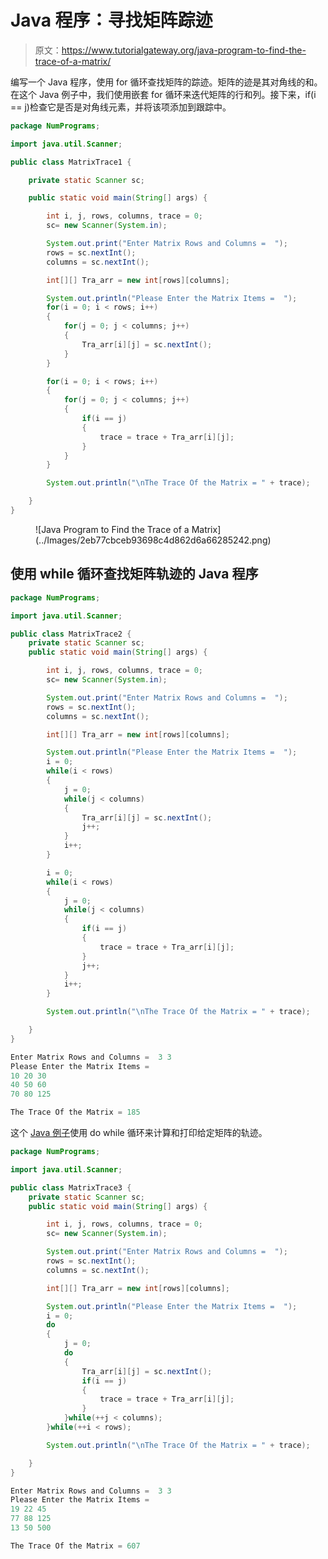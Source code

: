 # Java 程序：寻找矩阵踪迹

> 原文：<https://www.tutorialgateway.org/java-program-to-find-the-trace-of-a-matrix/>

编写一个 Java 程序，使用 for 循环查找矩阵的踪迹。矩阵的迹是其对角线的和。在这个 Java 例子中，我们使用嵌套 for 循环来迭代矩阵的行和列。接下来，if(i == j)检查它是否是对角线元素，并将该项添加到跟踪中。

```java
package NumPrograms;

import java.util.Scanner;

public class MatrixTrace1 {

	private static Scanner sc;	

	public static void main(String[] args) {

		int i, j, rows, columns, trace = 0;	
		sc= new Scanner(System.in);	

		System.out.print("Enter Matrix Rows and Columns =  ");
		rows = sc.nextInt();
		columns = sc.nextInt();

		int[][] Tra_arr = new int[rows][columns];

		System.out.println("Please Enter the Matrix Items =  ");
		for(i = 0; i < rows; i++) 
		{
			for(j = 0; j < columns; j++) 
			{
				Tra_arr[i][j] = sc.nextInt();
			}		
		}

		for(i = 0; i < rows; i++) 
		{
			for(j = 0; j < columns; j++) 
			{
				if(i == j)
				{
					trace = trace + Tra_arr[i][j];
				}
			}		
		}

		System.out.println("\nThe Trace Of the Matrix = " + trace);

	}
}
```

<figure class="wp-block-image size-large">![Java Program to Find the Trace of a Matrix](../Images/2eb77cbceb93698c4d862d6a66285242.png)</figure>

## 使用 while 循环查找矩阵轨迹的 Java 程序

```java
package NumPrograms;

import java.util.Scanner;

public class MatrixTrace2 {
	private static Scanner sc;	
	public static void main(String[] args) {

		int i, j, rows, columns, trace = 0;	
		sc= new Scanner(System.in);	

		System.out.print("Enter Matrix Rows and Columns =  ");
		rows = sc.nextInt();
		columns = sc.nextInt();

		int[][] Tra_arr = new int[rows][columns];

		System.out.println("Please Enter the Matrix Items =  ");
		i = 0; 
		while(i < rows) 
		{
			j = 0; 
			while(j < columns) 
			{
				Tra_arr[i][j] = sc.nextInt();
				j++;
			}	
			i++;
		}

		i = 0; 
		while(i < rows) 
		{
			j = 0; 
			while(j < columns) 
			{
				if(i == j)
				{
					trace = trace + Tra_arr[i][j];
				}
				j++;
			}	
			i++;
		}

		System.out.println("\nThe Trace Of the Matrix = " + trace);

	}
}
```

```java
Enter Matrix Rows and Columns =  3 3
Please Enter the Matrix Items =  
10 20 30
40 50 60
70 80 125

The Trace Of the Matrix = 185
```

这个 [Java 例子](https://www.tutorialgateway.org/learn-java-programs/)使用 do while 循环来计算和打印给定矩阵的轨迹。

```java
package NumPrograms;

import java.util.Scanner;

public class MatrixTrace3 {
	private static Scanner sc;	
	public static void main(String[] args) {

		int i, j, rows, columns, trace = 0;	
		sc= new Scanner(System.in);	

		System.out.print("Enter Matrix Rows and Columns =  ");
		rows = sc.nextInt();
		columns = sc.nextInt();

		int[][] Tra_arr = new int[rows][columns];

		System.out.println("Please Enter the Matrix Items =  ");
		i = 0; 
		do 
		{
			j = 0; 
			do 
			{
				Tra_arr[i][j] = sc.nextInt();
				if(i == j) 
				{
					trace = trace + Tra_arr[i][j];
				}
			}while(++j < columns);	
		}while(++i < rows);

		System.out.println("\nThe Trace Of the Matrix = " + trace);

	}
}
```

```java
Enter Matrix Rows and Columns =  3 3
Please Enter the Matrix Items =  
19 22 45
77 88 125
13 50 500

The Trace Of the Matrix = 607
```